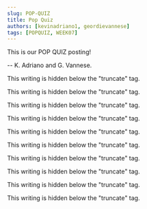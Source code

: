 ```yaml
---
slug: POP-QUIZ
title: Pop Quiz
authors: [kevinadriano1, geordievannese]
tags: [POPQUIZ, WEEK07]
---
```


This is our POP QUIZ posting!

-- K. Adriano and G. Vannese.

<!--truncate-->

This writing is hidden below the "truncate" tag.

This writing is hidden below the "truncate" tag.

This writing is hidden below the "truncate" tag.

This writing is hidden below the "truncate" tag.

This writing is hidden below the "truncate" tag.

This writing is hidden below the "truncate" tag.

This writing is hidden below the "truncate" tag.

This writing is hidden below the "truncate" tag.

This writing is hidden below the "truncate" tag.

This writing is hidden below the "truncate" tag.
